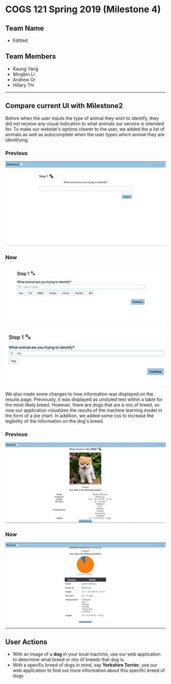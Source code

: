 # COGS 121 Spring 2019 (Milestone 4)
## Team Name
* Editted

## Team Members
* Kaung Yang
* Mingbin Li 
* Andrew Or
* Hillary Thi 

---
## Compare current UI with Milestone2

Before when the user inputs the type of animal they wish to identify, they did not receive any visual indication to 
what animals our service is intended for. To make our website's options clearer to the user, we added the a list of animals
as well as autocomplete when the user types which animal they are identifying.

### Previous 

![Old landing Page](prototype_images/Milestone3_LandingPage.JPG)

### Now 

![New landing Page](prototype_images/Milestone4_UI1.png)
![New landing Page](prototype_images/Milestone4_UI2.png)

We also made some changes to how information was displayed on the results page. Previously, it was displayed as unstyled text
within a table for the most likely breed. However, there are dogs that are a mix of breed, so now our application visualizes the
results of the machine learning model in the form of a pie chart. In addition, we added some css to increase the legibility of the
information on the dog's breed.

### Previous 

![Old Results Page](prototype_images/Milestone3_BreedInfo.JPG)

### Now 

![New Results Page](prototype_images/Milestone4_UI3.JPG)


---
## User Actions
* With an image of a **dog** in your local machine, use our web application to determine what breed or mix of breeds that dog is.
* With a specific breed of dogs in mind, say **Yorkshire Terrier**, use our web application to find out more information about 
this specific breed of dogs
